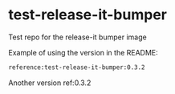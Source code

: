 # test-release-it-bumper
Test repo for the release-it bumper image

Example of using the version in the README:

```bash
reference:test-release-it-bumper:0.3.2
```

Another version ref:0.3.2
